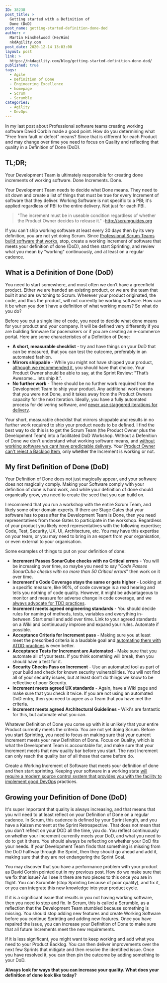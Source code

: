 ```yaml
---
ID: 38238
post_title: >
  Getting started with a Definition of
  Done (DoD)
post_name: getting-started-definition-done-dod
author: >
  Martin Hinshelwood (He/Him)
  nkdAgility.com
post_date: 2020-12-14 13:03:00
layout: post
link: >
  https://nkdagility.com/blog/getting-started-definition-done-dod/
published: true
tags:
  - Agile
  - Definition of Done
  - Engineering Excellence
  - homepage
  - Scrum
  - Scrumble
categories:
  - Agility
  - DevOps
---
```

In my last post about Professional software teams creating working software David Corbin made a good point. How do you determining what "Free from fault or defect" means? Since that is different for each Product and may change over time you need to focus on Quality and reflecting that quality in a Definition of Done (DoD).
<h2>TL;DR;</h2>
Your Development Team is ultimately responsible for creating done increments of working software. Done Increments. Done.

Your Development Team needs to decide what Done means. They need to sit down and create a list of things that must be true for every Increment of software that they deliver. Working Software is not specific to a PBI; it's applied regardless of PBI to the entire delivery. Not just for each PBI.
<blockquote>"The increment must be in useable condition regardless of whether the Product Owner decides to release it."
-<a href="http://scrumguides.org">http://scrumguides.org</a></blockquote>
If you can't ship working software at least every 30 days then by its very definition, you are not yet doing Scrum. Since <a href="https://nkdagility.com/professional-scrum-teams-build-software-works/">Professional Scrum Teams build software that works</a>, stop, create a working increment of software that meets your definition of done (DoD), and then start Sprinting, and review what you mean by "working" continuously, and at least on a regular cadence.
<h2>What is a Definition of Done (DoD)</h2>
You need to start somewhere, and most often we don’t have a greenfield product. Either we are handed an existing product, or we are the team that built it and are switching to Scrum. Wherever your product originated, the code, and thus the product, will not currently be working software. How can it be when you don't have a definition of what working means? So what do you do?

Before you cut a single line of code, you need to decide what done means for your product and your company. It will be defined very differently if you are building firmware for pacemakers or if you are creating an e-commerce portal. Here are some characteristics of a Definition of Done:
<ul>
 	<li><b>A short, measurable checklist</b> - try and have things on your DoD that can be measured, that you can test the outcome, preferably in an automated fashion.</li>
 	<li><b>Mirrors shippable</b> - While you might not have shipped your product, <a href="https://nkdagility.com/continuous-deliver-sprint/">although we recommended it</a>, you should have that choice. Your Product Owner should be able to say, at the Sprint Review: "That’s Awesome… lets ship it.".</li>
 	<li><b>No further work</b> - There should be no further work required from the Development Team to ship your product. Any additional work means that you were not Done, and it takes away from the Product Owners capacity for the next iteration. Ideally, you have a fully automated process for delivering software, and <a href="https://nkdagility.com/a-better-way-than-staggered-iterations-for-delivery/">never use staggered iterations for delivery</a>.</li>
</ul>
Your short, measurable checklist that mirrors shippable and results in no further work required to ship your product needs to be defined. I find the best way to do this is to get the Scrum Team (the Product Owner plus the Development Team) into a facilitated DoD Workshop. Without a Defenition of Done we don't understand what working software means, and <a href="https://nkdagility.com/release-planning-and-predictable-delivery/">without working software we cant have predictable delivery</a>. Your <a href="https://nkdagility.com/the-fallacy-of-the-rejected-backlog-item/">Product Owner can't reject a Backlog Item</a>, only <span style="margin: 0px; color: black; font-family: 'Arial',sans-serif; font-size: 11pt;">whether</span> the Increment is working or not.
<h2>My first Definition of Done (DoD)</h2>
Your Definition of Done does not just magically appear, and your software does not magically comply. Making your Software comply with your definition of done is hard work, and while your definition of done should organically grow, you need to create the seed that you can build on.

I recommend that you run a workshop with the entire Scrum Team, and likely some other domain experts. If there are Stage Gates that your software has to pass after the Development Team is Done, then you need representatives from those Gates to participate in the workshop. Regardless of your product you likely need representatives with the following expertise; Code, Test, Security, UX, UI, Architecture, etc. You may have this expertise on your team, or you may need to bring in an expert from your organisation, or even external to your organisation.

Some examples of things to put on your definition of done:
<ul>
 	<li><b>Increment Passes SonarCube checks with no Critical errors</b> - You will be increasing over time, so maybe you need to say "<i>Code Passes SonarCube checks with no more than 50 Critical errors</i>" then work on it over time.</li>
 	<li><b>Increment's Code Coverage stays the same or gets higher</b> - Looking at a specific measure, like 90%, of code coverage is a read hearing and tells you nothing of code quality. However, it might be advantageous to monitor and measure for adverse change in code coverage, and we <a href="https://nkdagility.com/you-are-doing-it-wrong-if-you-are-not-using-test-first/">always advocate for TDD practices</a>.</li>
 	<li><b>Increment meets agreed engineering standards</b> - You should decide rules for naming of methods, tests, variables and everything in-between. Start small and add over time. Link to your agreed standards on a Wiki and continuously improve and expand your rules. Automate if possible.</li>
 	<li><b>Acceptance Criteria for Increment pass</b> - Making sure you at least meet the prescribed criteria is a laudable goal and <a href="https://nkdagility.com/you-are-doing-it-wrong-if-you-are-not-using-test-first/">automating them with ATDD practices</a> is even better.</li>
 	<li><b>Acceptance Tests for Increment are Automated</b> - Make sure that you automate all of your tests. If you think something will break, then you should have a test for it.</li>
 	<li><b>Security Checks Pass on Increment</b> - Use an automated tool as part of your build and check for known security vulnerabilities. You will not find all of your security issues, but at least don’t do things we know to be reflective of poor Security.</li>
 	<li><b>Increment meets agreed UX standards</b> - Again, have a Wiki page and make sure that you check it twice. If you are not using an automated DoD entry, then you need to agree as a Team that you have met the criteria.</li>
 	<li><b>Increment meets agreed Architectural Guidelines</b> - Wiki's are fantastic for this, but automate what you can.</li>
</ul>
Whatever Definition of Done you come up with it is unlikely that your entire Product currently meets the criteria. You are not yet doing Scrum. Before you start Sprinting, you need to focus on making sure that your current Increment meets your new Definition of Done. Focus on Quality, which is what the Development Team is accountable for, and make sure that your Increment meets that new quality bar before you start. The next Increment can only reach the quality bar of all those that came before do.

Create a Working Increment of Software that meets your definition of done and then start sprinting. Keeping your software in a working state <a href="https://nkdagility.com/getting-started-with-modern-source-control-system-and-devops/">will require a modern source control system that provides you with the facility to implement good DevOps</a> practices.
<h2>Growing your Definition of Done (DoD)</h2>
It's super important that quality is always increasing, and that means that you will need to at least reflect on your Definition of Done on a regular cadence. In Scrum, this cadence is defined by your Sprint length, and you have a Kaizen moment at the Sprint Retrospective. That does not mean that you don’t reflect on your DOD all the time, you do. You reflect continuously on <span style="margin: 0px; color: black; font-family: 'Arial',sans-serif; font-size: 11pt;">whether </span>your increment currently meets your DoD, and what you need to do to get it there. You should always be reflecting on <span style="margin: 0px; color: black; font-family: 'Arial',sans-serif; font-size: 11pt;">whether</span> your DoD fits your needs. If your Development Team finds that something is missing from the DoD halfway through the Sprint, then they should go ahead and add it, making sure that they are not endangering the Sprint Goal.

You may discover that you have a performance problem with your product as David Corbin pointed out in my previous post. How do we make sure that we fix that issue? As I see it there are two pieces to this once you are in flight. You can Scrumble (stop Sprinting because of poor quality), and fix it, or you can integrate this new knowledge into your product cycle.

If it is a significant issue that results in you not having working software, then you need to stop and fix. In Scrum, this is called a Scrumble, as a reflection that the Development Team stumbled because something is missing. You should stop adding new features and create Working Software before you continue Sprinting and adding new features. Once you have repaired the issue, you can increase your Definition of Done to make sure that all future Increments meet the new requirements.

If it is less significant, you might want to keep working and add what you need to your Product Backlog. You can then deliver improvements over the next few Sprints that mitigate and then resolve the identified issue. Once you have resolved it, you can then pin the outcome by adding something to your DoD.

<b>Always look for ways that you can increase your quality. What does your definition of done look like today?</b>